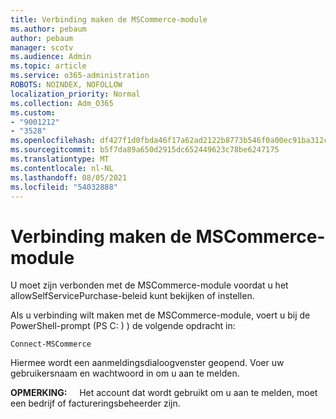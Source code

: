 ```yaml
---
title: Verbinding maken de MSCommerce-module
ms.author: pebaum
author: pebaum
manager: scotv
ms.audience: Admin
ms.topic: article
ms.service: o365-administration
ROBOTS: NOINDEX, NOFOLLOW
localization_priority: Normal
ms.collection: Adm_O365
ms.custom:
- "9001212"
- "3528"
ms.openlocfilehash: df427f1d0fbda46f17a62ad2122b8773b546f0a00ec91ba312c609e4a670870f
ms.sourcegitcommit: b5f7da89a650d2915dc652449623c78be6247175
ms.translationtype: MT
ms.contentlocale: nl-NL
ms.lasthandoff: 08/05/2021
ms.locfileid: "54032888"
---
```

# <a name="connect-to-the-mscommerce-module"></a>Verbinding maken de MSCommerce-module

U moet zijn verbonden met de MSCommerce-module voordat u het allowSelfServicePurchase-beleid kunt bekijken of instellen.  

Als u verbinding wilt maken met de MSCommerce-module, voert u bij de PowerShell-prompt (PS C: \) ) de volgende opdracht in:

`Connect-MSCommerce`

Hiermee wordt een aanmeldingsdialoogvenster geopend. Voer uw gebruikersnaam en wachtwoord in om u aan te melden.

**OPMERKING:** &nbsp; &nbsp; Het account dat wordt gebruikt om u aan te melden, moet een bedrijf of factureringsbeheerder zijn.

